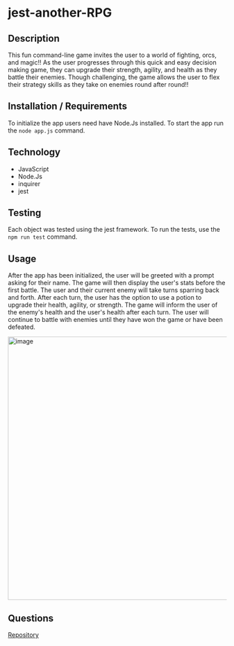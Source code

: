 # jest-another-RPG

## Description
This fun command-line game invites the user to a world of fighting, orcs, and magic!! As the user progresses through this quick and easy decision making game, they can upgrade their strength, agility, and health as they battle their enemies. Though challenging, the game allows the user to flex their strategy skills as they take on enemies round after round!!
## Installation / Requirements
To initialize the app users need have Node.Js installed. To start the app run the `node app.js` command. 

## Technology
* JavaScript
* Node.Js
* inquirer
* jest

## Testing
Each object was tested using the jest framework. To run the tests, use the `npm run test` command. 

## Usage
After the app has been initialized, the user will be greeted with a prompt asking for their name. The game will then display the user's stats before the first battle. The user and their current enemy will take turns sparring back and forth. After each turn, the user has the option to use a potion to upgrade their health, agility, or strength. The game will inform the user of the enemy's health and the user's health after each turn. The user will continue to battle with enemies until they have won the game or have been defeated.

<img width="607" alt="image" src="https://user-images.githubusercontent.com/86696492/197646364-094cb083-f6f7-47d2-ba4c-d145285ab6ff.png">  

## Questions
[Repository](https://github.com/nicolalenee/jest-another-RPG)
